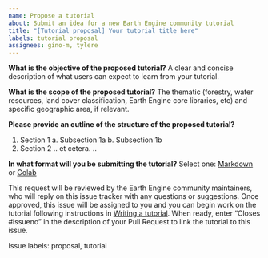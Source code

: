 ```yaml
---
name: Propose a tutorial
about: Submit an idea for a new Earth Engine community tutorial
title: "[Tutorial proposal] Your tutorial title here"
labels: tutorial proposal
assignees: gino-m, tylere
---
```

<!--
Copyright 2020 The Google Earth Engine Community Authors

Licensed under the Apache License, Version 2.0 (the "License");
you may not use this file except in compliance with the License.
You may obtain a copy of the License at

    http://www.apache.org/licenses/LICENSE-2.0

Unless required by applicable law or agreed to in writing, software
distributed under the License is distributed on an "AS IS" BASIS,
WITHOUT WARRANTIES OR CONDITIONS OF ANY KIND, either express or implied.
See the License for the specific language governing permissions and
limitations under the License.
-->

**What is the objective of the proposed tutorial?**
A clear and concise description of what users can expect to learn from your tutorial.

**What is the scope of the proposed tutorial?**
The thematic (forestry, water resources, land cover classification, Earth Engine core libraries, etc) and specific geographic area, if relevant.

**Please provide an outline of the structure of the proposed tutorial?**
1. Section 1
  a. Subsection 1a
  b. Subsection 1b
2. Section 2
  .. et cetera. ..

**In what format will you be submitting the tutorial?**
Select one: [Markdown](https://guides.github.com/features/mastering-markdown/) or [Colab](https://research.google.com/colaboratory/faq.html)

This request will be reviewed by the Earth Engine community maintainers, who will reply on this issue tracker with any questions or suggestions. Once approved, this issue will be assigned to you and you can begin work on the tutorial following instructions in [Writing a tutorial](https://developers.google.com/earth-engine/tutorials/community/write). When ready, enter “Closes #issueno” in the description of your Pull Request to link the tutorial to this issue.

Issue labels:
proposal, tutorial

